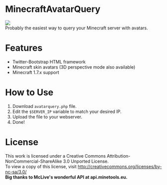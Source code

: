 MinecraftAvatarQuery
====================
<a><img src="http://i.imgur.com/I1mdz9Z.png"/></a><br>
Probably the easiest way to query your Minecraft server with avatars.

Features
===========
<ul>
<li>Twitter-Bootstrap HTML framework</li>
<li>Minecraft skin avatars (3D perspective mode also available)</li>
<li>Minecraft 1.7.x support</li>
</ul>

How to Use
===========

1) Download ```avatarquery.php``` file.<br>
2) Edit the ```$SERVER_IP``` variable to match your desired IP.<br>
3) Upload the file to your webserver.<br>
4) Done!

License
===========
This work is licensed under a Creative Commons Attribution-NonCommercial-ShareAlike 3.0 Unported License.<br>
To view a copy of this license, visit http://creativecommons.org/licenses/by-nc-sa/3.0/<br>
<b>Big thanks to McLive's wonderful API at api.minetools.eu.<b><br>

